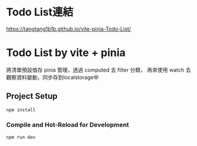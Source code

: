# Todo List連結

https://tangtang1b1b.github.io/vite-pinia-Todo-List/

# Todo List by vite + pinia

將清單預設值存 pinia 管理，透過 computed 去 filter 分類，
再來使用 watch 去觀察資料變動，同步存到localstorage中

## Project Setup

```sh
npm install
```

### Compile and Hot-Reload for Development

```sh
npm run dev
```